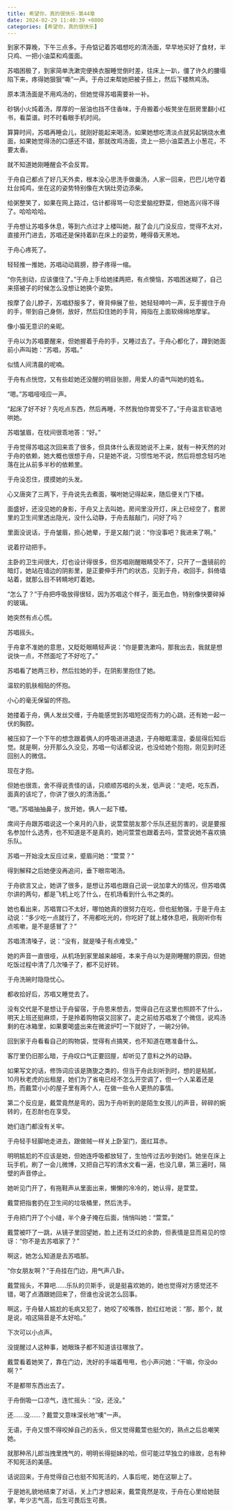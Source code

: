 ```yaml
---
title: 希望你，真的很快乐-第44章
date: 2024-02-29 11:40:39 +0800
categories: [希望你，真的很快乐]
---
```


到家不算晚，下午三点多。于舟惦记着苏唱想吃的清汤面，早早地买好了食材，半只鸡、一把小油菜和鸡蛋面。

苏唱困极了，到家简单洗漱完便换衣服睡觉倒时差，往床上一趴，僵了许久的腰塌陷下来，疼得她狠狠“嘶”一声。于舟过来帮她把被子搭上，然后下楼熬鸡汤。

原本清汤面是不用鸡汤的，但她觉得苏唱需要补一补。

砂锅小火炖着汤，厚厚的一层油也挡不住香味，于舟搬着小板凳坐在厨房里翻小红书，看菜谱。时不时看眼手机时间。

算算时间，苏唱再睡会儿，就刚好能起来喝汤，如果她想吃清淡点就另起锅烧水煮面，如果她觉得汤的口感还不错，那就改鸡汤面，烫上一把小油菜洒上小葱花，不要太香。

就不知道她刚睡醒会不会反胃。

于舟自己都点了好几天外卖，根本没心思洗手做羹汤，人家一回来，巴巴儿地守着灶台炖鸡，坐在这的姿势特别像在大锅灶旁边添柴。

给粥整笑了，如果在网上路过，估计都得骂一句恋爱脑挖野菜，但她高兴得不得了。哈哈哈哈。

于舟想让苏唱多休息，等到六点过才上楼叫她，敲了会儿门没反应，觉得不太对，直接开门进去，苏唱还是保持着趴在床上的姿势，睡得昏天黑地。

于舟心疼死了。

轻轻推一推她，苏唱动动肩膀，脖子疼得一缩。

“你先别动，应该僵住了。”于舟上手给她揉两把，有点懊恼，苏唱困迷糊了，自己来搭被子的时候怎么没想让她换个姿势。

按摩了会儿脖子，苏唱舒服多了，脊背伸展了些，她轻轻呻吟一声，反手握住于舟的手，带到自己身侧，放好，然后扣住她的手背，拇指在上面软绵绵地摩挲。

像小猫无意识的亲昵。

于舟以为苏唱要醒来，但她握着于舟的手，又睡过去了。于舟心都化了，蹲到她面前小声叫她：“苏唱，苏唱。”

似情人间清晨的呢喃。

于舟有点恍惚，又有些趁她还没醒的明目张胆，用爱人的语气叫她的姓名。

“嗯。”苏唱哑哑应一声。

“起床了好不好？先吃点东西，然后再睡，不然我怕你胃受不了。”于舟温言软语地哄她。

苏唱皱眉，在枕间很乖地答：“好。”

于舟觉得苏唱这次回来乖了很多，但具体什么表现她说不上来，就有一种天然的对于舟的依赖，她大概也很想于舟，只是她不说，习惯性地不说，然后将想念轻巧地落在比从前多半秒的依赖里。

于舟没忍住，摸摸她的头发。

心又唐突了三两下，于舟说先去煮面，嘱咐她记得起来，随后便关门下楼。

面盛好，还没见她的身影，于舟又上去叫她，房间里没开灯，床上已经空了，套房里的卫生间里透出隐光，没什么动静，于舟去敲敲门，问好了吗？

里面没说话，于舟皱眉，担心她晕，于是又敲门说：“你没事吧？我进来了啊。”

说着拧动把手。

主卧的卫生间很大，灯也设计得很多，但苏唱刚醒眼睛受不了，只开了一盏镜前的暗灯，她站在墙边的阴影里，是正要伸手开门的状态，见到于舟，收回手，斜倚墙站着，就那么目不转睛地盯着她。

“怎么了？”于舟把呼吸放得很轻，因为苏唱这个样子，面无血色，特别像快要碎掉的玻璃。

她突然有点心慌。

苏唱摇头。

于舟拿不准她的意思，又眨眨眼睛轻声说：“你是要洗漱吗，那我出去，我就是想说快一点，不然面坨了不好吃了。”

苏唱看了她两三秒，然后拉她的手，在阴影里抱住了她。

温软的肌肤相贴的怀抱。

小心的毫无保留的怀抱。

她搂着于舟，俩人发丝交缠，于舟能感觉到苏唱短促而有力的心跳，还有她一起一伏的胸腔。

被压抑了一个下午的想念跟着俩人的呼吸进进退退，于舟眼眶濡湿，委屈得后知后觉。就是啊，分开那么久没见，苏唱一句话都没说，也没给她个抱抱，刚见到时还回别人的微信。

现在才抱。

但她也很乖，舍不得说责怪的话，只顺顺苏唱的头发，低声说：“走吧，吃东西，面真的该坨了，你讲了很久的清汤面。”

“嗯。”苏唱抽抽鼻子，放开她，俩人一起下楼。

席间于舟跟苏唱说这一个来月的八卦，说萱萱朋友那个乐队还挺厉害的，说是要报名参加什么选秀，也不知道是不是真的，她问萱萱也跟着去吗，萱萱说她不喜欢搞乐队。

苏唱一开始没太反应过来，蹙眉问她：“萱萱？”

得到解释之后她便没再追问，垂下眼帘喝汤。

于舟欲言又止，她讲了很多，是想让苏唱也跟自己说一说加拿大的情况，但苏唱偶尔讲的两句，都是飞机上吃了什么，在机场看到什么书之类的。

她也看出来，苏唱胃口不太好，哪怕她真的很努力在吃，但也挺勉强，于是于舟主动说：“多少吃一点就行了，不用都吃光的，你吃好了就上楼休息吧，我刚听你有点咳嗽，是不是感冒了？”

苏唱清清嗓子，说：“没有，就是嗓子有点难受。”

她的声音一直很哑，从机场到家里越来越哑，本来于舟以为是刚睡醒的原因，但她吃饭过程中清了几次嗓子了，都不见好转。

于舟洗碗时隐隐忧心。

都收拾好后，苏唱又睡觉去了。

没有交代是不是想让于舟留宿，于舟思来想去，觉得自己在这里也照顾不了什么，明天上班还挺麻烦，于是拎着购物袋又回家了。走之前给苏唱发了个微信，说鸡汤剩的在冰箱里，如果要喝盛出来在微波炉叮一下就好了，一碗2分钟。

回到家于舟看看自己的购物袋，觉得有点搞笑，也不知道在瞎准备什么。

客厅里仍旧那么暗，于舟叹口气正要回屋，却听见了意料之外的动静。

如果写文的话，修饰词应该是旖旎之类的，但当于舟此刻听到时，想的是粘腻，10月秋老虎的出租屋，她们为了省电已经不怎么开空调了，但一个人呆着还是热，而戴萱小小的屋子里有两个人，在做一些令人更热的事情。

第二个反应是，戴萱竟然是弯的，因为于舟听到的是陌生女孩儿的声音，碎碎的婉转的，在忍耐也在享受。

她们连门都没有关牢。

于舟轻手轻脚地走进去，跟做贼一样关上卧室门，面红耳赤。

明明尴尬的不应该是她，但她连呼吸都放轻了，生怕传过去吵到她们。她坐在床上玩手机，刷了一会儿微博，又把自己写的清水文看一遍，也没几章，第三遍时，隔壁的声音停止。

她听见门开了，有拖鞋声从里面出来，懒懒的冷冷的，她认得，是萱萱。

戴萱把指套扔在卫生间的垃圾桶里，然后洗手。

于舟把门开了个小缝，半个身子掩在后面，悄悄叫她：“萱萱。”

戴萱被吓了一跳，从镜子里回望她，脸上还有泛红的余韵，但表情是显而易见的惊讶：“你不是去苏唱家了？”

啊这，她怎么知道是去苏唱那。

“你女朋友啊？”于舟挂在门边，用气声八卦。

戴萱摇头，不算吧……乐队的贝斯手，说是挺喜欢她的，她也觉得对方感觉还不错，喝了点酒跟她回来了，但谁也没说怎么回事。

啊这，于舟替人尴尬的毛病又犯了，她咬了咬嘴唇，脸红红地说：“那，那个，就是说，咱这隔音是不太好哈。”

下次可以小点声。

没提醒过人这种事，她眼珠子都不知道该往哪放了。

戴萱看着她笑了，靠在门边，洗好的手端着甩甩，也小声问她：“干嘛，你没do啊？”

不是都带东西出去了。

于舟倒吸一口凉气，连忙摇头：“没，还没。”

还……没……？戴萱又意味深长地“噢”一声。

无语，于舟又恨不得咬掉自己的舌头，但又觉得戴萱也挺欠的，熟点之后总嘲笑她。

就那种吊儿郎当拽里拽气的，明明长得挺妹的哈，但可能过早独立的缘故，总有种不知死活的美感。

话说回来，于舟觉得自己也挺不知死活的，人事后呢，她在这聊上了。

于是她礼貌地结束了对话，关上门才想起来，戴萱竟然是攻，于舟在心里给她鼓掌，年少志气高，后生可畏后生可畏。

